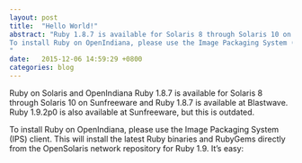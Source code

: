 ```yaml
---
layout: post
title:  "Hello World!"
abstract: "Ruby 1.8.7 is available for Solaris 8 through Solaris 10 on Sunfreeware and Ruby 1.8.7 is available at Blastwave. Ruby 1.9.2p0 is also available at Sunfreeware, but this is outdated. </br>
To install Ruby on OpenIndiana, please use the Image Packaging System (IPS) client. This will install the latest Ruby binaries and RubyGems directly from the OpenSolaris network repository for Ruby 1.9. It’s easy:
"
date:   2015-12-06 14:59:29 +0800
categories: blog
---
```

Ruby on Solaris and OpenIndiana
Ruby 1.8.7 is available for Solaris 8 through Solaris 10 on Sunfreeware and Ruby 1.8.7 is available at Blastwave. Ruby 1.9.2p0 is also available at Sunfreeware, but this is outdated.

To install Ruby on OpenIndiana, please use the Image Packaging System (IPS) client. This will install the latest Ruby binaries and RubyGems directly from the OpenSolaris network repository for Ruby 1.9. It’s easy: